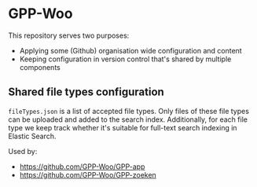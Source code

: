 # GPP-Woo

This repository serves two purposes:

* Applying some (Github) organisation wide configuration and content
* Keeping configuration in version control that's shared by multiple components

## Shared file types configuration

`fileTypes.json` is a list of accepted file types. Only files of these file types can
be uploaded and added to the search index. Additionally, for each file type we keep
track whether it's suitable for full-text search indexing in Elastic Search.

Used by:

* https://github.com/GPP-Woo/GPP-app
* https://github.com/GPP-Woo/GPP-zoeken
